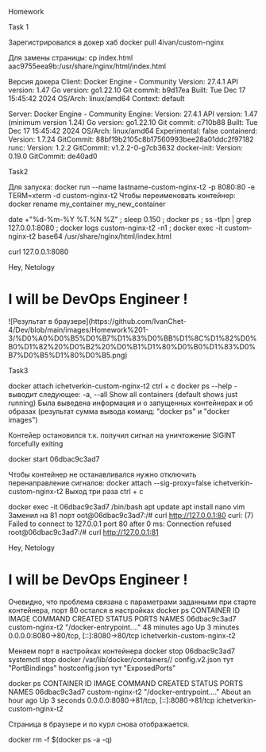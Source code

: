 Homework

Task 1

Зарегистрировался в докер хаб
docker pull 4ivan/custom-nginx

Для замены страницы: cp index.html aac9755eea9b:/usr/share/nginx/html/index.html

Версия докера
Client: Docker Engine - Community
 Version:           27.4.1
 API version:       1.47
 Go version:        go1.22.10
 Git commit:        b9d17ea
 Built:             Tue Dec 17 15:45:42 2024
 OS/Arch:           linux/amd64
 Context:           default

Server: Docker Engine - Community
 Engine:
  Version:          27.4.1
  API version:      1.47 (minimum version 1.24)
  Go version:       go1.22.10
  Git commit:       c710b88
  Built:            Tue Dec 17 15:45:42 2024
  OS/Arch:          linux/amd64
  Experimental:     false
 containerd:
  Version:          1.7.24
  GitCommit:        88bf19b2105c8b17560993bee28a01ddc2f97182
 runc:
  Version:          1.2.2
  GitCommit:        v1.2.2-0-g7cb3632
 docker-init:
  Version:          0.19.0
  GitCommit:        de40ad0



Task2

Для запуска:  docker run --name lastname-custom-nginx-t2 -p 8080:80 -e TERM=xterm -d custom-nginx-t2
Чтобы переименовать контейнер: docker rename my_container my_new_container

date +"%d-%m-%Y %T.%N %Z" ; sleep 0.150 ; docker ps ; ss -tlpn | grep 127.0.0.1:8080 ; docker logs custom-nginx-t2 -n1 ; docker exec -it custom-nginx-t2 base64 /usr/share/nginx/html/index.html

сurl 127.0.0.1:8080
<html>
<head> Hey, Netology</head>
<body>
 <h1>I will be DevOps Engineer !</h1>
<body>
</html>
![Результат в браузере](https://github.com/IvanChet-4/Dev/blob/main/images/Homework%201-3/%D0%A0%D0%B5%D0%B7%D1%83%D0%BB%D1%8C%D1%82%D0%B0%D1%82%20%D0%B2%20%D0%B1%D1%80%D0%B0%D1%83%D0%B7%D0%B5%D1%80%D0%B5.png)

Task3

docker attach ichetverkin-custom-nginx-t2
ctrl + c
docker ps --help       - выводит следующее:    -a, --all             Show all containers (default shows just running)
Была выведена информация и о запущенных контейнерах и об образах   (результат сумма вывода команд: "docker ps"  и  "docker images")

Контейер остановился т.к. получил сигнал на уничтожение SIGINT forcefully exiting 

docker start 06dbac9c3ad7

Чтобы контейнер не останавливался нужно отключить перенаправление сигналов:
docker attach --sig-proxy=false ichetverkin-custom-nginx-t2
Выход три раза ctrl + c

docker exec -it 06dbac9c3ad7 /bin/bash
apt update
apt install nano vim
Заменил на 81 порт
oot@06dbac9c3ad7:/# curl http://127.0.0.1:80 
curl: (7) Failed to connect to 127.0.0.1 port 80 after 0 ms: Connection refused
root@06dbac9c3ad7:/#  curl http://127.0.0.1:81
<html>
<head> Hey, Netology</head>
<body>
 <h1>I will be DevOps Engineer !</h1>
<body>
</html>

Очевидно, что проблема связана с параметрами заданными при старте контейнера, порт 80 остался в настройках 
docker ps
CONTAINER ID   IMAGE             COMMAND                  CREATED          STATUS         PORTS                                     NAMES
06dbac9c3ad7   custom-nginx-t2   "/docker-entrypoint.…"   48 minutes ago   Up 3 minutes   0.0.0.0:8080->80/tcp, [::]:8080->80/tcp   ichetverkin-custom-nginx-t2

Меняем порт в настройках контейнера
docker stop 06dbac9c3ad7
systemctl stop docker
/var/lib/docker/containers/<ID>/
config.v2.json тут "PortBindings"
hostconfig.json тут "ExposedPorts"

docker ps
CONTAINER ID   IMAGE             COMMAND                  CREATED             STATUS         PORTS                                     NAMES
06dbac9c3ad7   custom-nginx-t2   "/docker-entrypoint.…"   About an hour ago   Up 3 seconds   0.0.0.0:8080->81/tcp, [::]:8080->81/tcp   ichetverkin-custom-nginx-t2

Страница в браузере и по курл снова отображается.

docker rm -f $(docker ps -a -q)
